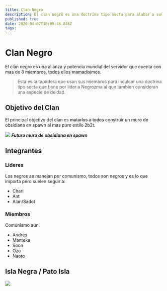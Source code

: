 ```yaml
---
title: Clan Negro
description: El clan negro es una doctrina tipo secta para alabar a sus dioses Negrozma y Abduzkan el pez
published: true
date: 2020-04-07T18:09:48.846Z
tags: 
---
```


# Clan Negro
El clan negro es una alianza y potencia mundial del servidor que cuenta con mas de 8 miembros, todos ellos mamadisimos.

> Esta es la tapadera que  usan sus miembros para inculcar una doctrina tipo secta que tiene por lider a Negrozma al que tambien consideran una especie de deidad.

## Objetivo del Clan

El principal objetivo del clan es ~~matarlos a todos~~ construir un muro de obsidiana en spawn al mas puro estilo 2b2t.

![](https://static.miraheze.org/2builders2toolswiki/thumb/2/25/THEWALL1.png/300px-THEWALL1.png)
***Futuro muro de obsidiana en spawn***

## Integrantes
### Lideres
Los negros se manejan por comunismo, todos son negros y es lo que importa
pero suelen seguir a: 
- Chari
- Ant
- Alan/Sadot
### Miembros
Comunismo aun.
- Andres
- Manteka
- Soon
- Ozo
- Naoto

## Isla Negra / Pato Isla

![](https://cdn.discordapp.com/attachments/545128014942437376/697139825974837328/2020-04-06_21.44.22.png)